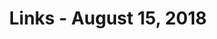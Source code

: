 ---
title: Links - August 15, 2018
layout: links
category: links
articles:
  - title: Monetary Policy as a Jobs Guarantee
    author: Joshua R. Hendrickson
    source: Mercatus Center, George Mason University
    url: https://www.mercatus.org/system/files/hendrickson_-_policy_brief_-_monetary_policy_as_a_jobs_guarantee_-_v1.pdf
    note: This brief explaining and expanding on some of David Glasner's and Earl Thompson's ideas on a labor standard is fascinating. If you're interested in how money and central banking work, you should take a look. Hendrickson argues that instead of having the Fed aim for stable prices and full employment by managing interest rates tied to fiat, we build a set of policies that mix the ideas of the gold standard and the job guarantee that has gained some popularity recently. Essentially, instead of having the dollar trade for a fixed quantity of gold, the Fed would define the dollar as a fixed quantity of labor. This would tie the price level to changes in the real market, outsource monetary policy to the market, and provide the equivalent of a job guarantee to the citizenry. Obviously there are problems with this, such as fungibility (ie, not all hours of labor are equal) but this can be solved with some kind of indexing solution. I'm intrigued, so if you have anything else to read on this topic, I'd love to hear about it.
    tags:
        - Economics
        - Money
        - Labor
  - title: Who do you trust?
    author: Jon Evans
    source: TechCrunch
    url: https://techcrunch.com/2018/08/05/who-do-you-trust/
    note: When so much of our lives is mediated by giant corporations like Apple, Amazon, and Google, how do we deal with our data? Sure, it is behind a password in the cloud, but someone at whichever storage provider you pick has the keys to some of your data, and most if not all your metadata. This is one of the reasons I like working at Apple - I believe in our commitment to privacy, even if it is just a ploy for market differentiation. Ultimately, this means that I trust Apple, and that the engineers who work on these products are doing the right thing. I could also trust Satoshi, or Vitalik, or [Linus' Law](https://en.wikipedia.org/wiki/Linus%27s_Law) but ultimately, I have to trust someone, and hope that they've done their homework.
    tags:
        - Trust
        - Cryptocurrencies
        - Technology
  - title: The Stock Market Is Shrinking. That's a Problem for Everyone.
    author: Jeff Sommer
    source: The New York Times
    url: https://www.nytimes.com/2018/08/04/business/shrinking-stock-market.html
    note: This is a topic I've discussed before here, but it's nice to have some data to back up the story.
    tags:
        - Economics
        - Finance
        - Market
  - title: Growing up Jobs
    author: Lisa Brennan-Jobs
    source: Vanity Fair
    url: https://www.vanityfair.com/news/2018/08/lisa-brennan-jobs-small-fry-steve-jobs-daughter
    note: People idolize Steve Jobs, and at Apple he is still brought up often. I read this article around the same time that I was reading DFW's _Joseph Frank's Dostoevsky_, where he wrote that _"to make someone an icon is to make him an abstraction, and abstractions are incapable of vital communication with living people."_ Writing this must have been really tough for Brennan-Jobs, knowing how public it'd be. It is good to remember Jobs' (very) flawed human side.
    tags:
        - Apple
  - title: As Google Maps Renames Neighborhoods, Residents Fume
    author: Jack Nicas
    source: The New York Times
    note: I've talked about this before, too. Google is pushing SoMa as "The East Cut" on their maps now. I literally spend half my waking hours in this neighborhood and the only times I've heard it in conversation were either (a) people making fun of Google, or (b) referring to the uniforms that cleanup crews wear, emblazoned with "The East Cut," which ends up leading to (a). There is a very Orwellian aspect to this story, and to how the digital world can reshape the physical world.
    url: https://www.nytimes.com/2018/08/02/technology/google-maps-neighborhood-names.html
    tags:
        - Urban
        - Google
        - Technology
        - San Francisco
  - title: San Francisco, You'll Miss Your Tech Bros If They Flee
    author: Noah Smith
    source: Bloomberg
    url: https://www.bloomberg.com/view/articles/2018-08-01/harassing-the-tech-industry-could-backfire-on-san-francisco
    note: I'm biased, so not much to say here, other than my full agreement with Noah. This broken city would just finish breaking if the tech industry collapsed.
    tags:
        - Urban
        - Google
        - Technology
        - San Francisco
  - title: How Econ Numbers Can Lead You (and Me) Astray
    author: Noah Smith
    source: Bloomberg
    url: https://www.bloomberg.com/view/articles/2018-08-06/how-economics-numbers-can-lead-you-and-me-astray
    note: Another one by Noah. It is very unusual for pundits to go back and revise their commentary, and to retract the data they've used to back up their claims. This one deserves applause.
    tags:
        - Economics
        - Politics
  - title: History of the Naturalization of Kurt Gödel (1971)
    author: Oskar Morgenstern
    url: https://drive.google.com/file/d/0B9_mR_M2zOc4Y2VhNzZkMDQtMDdlNC00YWQ0LWJlYzQtMzAxZjAxMGYxNzM5/view
    note: An amazing intimate story involving Morgenstern, Einstein, and of course Gödel, on his naturalization to become a US citizen in 1947. I won't spoil it.
    tags:
        - Nationalism
        - Mathematics
  - title: How I gained commit access to Homebrew in 30 minutes
    author: Eric Holmes
    source: Medium
    url: https://medium.com/@vesirin/how-i-gained-commit-access-to-homebrew-in-30-minutes-2ae314df03ab
    note: One of the most fundamental tools for modern software development had a major security hole, and as usual the issue was a human one, not a technical one.
    tags:
        - Programming
        - Security
  - title: Sanctimonious Econ Critics
    author: Robin Hanson
    source: Overcoming Bias
    url: http://www.overcomingbias.com/2018/08/sanctimonious-econ-critics.html
    note: A critique of Morty Shapiro and Gary Saul Morson's book on the intersection of economics and the humanities. I took their joint class at Northwestern a few years ago, and also thought it was lacking. The reading list was wonderful. It exposed me to many ideas/authors I did not know about, but their debates were disappointing. I hear a lot more Morson than Morty coming through in Hanson's arguments. Maybe some day I'll read their book.
    tags:
        - Economics
        - Education
  - title: Selling
    author: Fred Wilson
    source: AVC
    url: https://avc.com/2018/08/selling-2/
    note: The strategy described here makes a lot more sense when talking about high risk assets like venture and crypto, and like most of these rules of thumb it must be suboptimal, but I've been thinking about taking this approach for future investments. Dividing assets in three separate chunks to diversify away risk, and still remain exposed to the original theses, seems like a good idea.
    tags:
        - Economics
        - Venture capital
        - Finance
  - title: A Generation Grows Up in China Without Google, Facebook or Twitter
    author: Li Yuan
    source: The New York Times
    url: https://www.nytimes.com/2018/08/06/technology/china-generation-blocked-internet.html
    note: I wonder if Chinese newspapers write about the generation of Americans growing up without WeChat and Baidu. Probably not. Cultural relativism is a recurring theme in my life, and this is one of the most glaring examples I've seen recently.
    tags:
        - China
        - Technology
  - title: "STARKs, Part I: Proofs with Polynomials"
    url: https://vitalik.ca/general/2017/11/09/starks_part_1.html
    author: Vitalik Buterin
    note: The kinds of things that mathematics allow us to do are pretty insane. I spent a few hours trying to wrap my head around the ideas that Vitalik explains in this series, but a lot of it went over my head. Made me want to go back and learn higher level math.
    tags:
        - Cryptocurrencies
        - Mathematics
  - title: Voice Assistants Still Can't Understand Bilingual Users
    author: Ximena N. Larkin
    source: New York Magazine
    url: http://nymag.com/selectall/2018/08/why-are-google-siri-and-alexa-so-bad-at-understanding-bilingual-accents-voice-assistants.html
    note: This piece complains that Siri, Alexa, and the rest of the AI assistant pack can't handle multiple languages. I fundamentally disagree with some of Larkin's points. It's a problem I experience often myself as a native Spanish speaker trying to communicate with these _standard written english_ bots, so I totally understand where she's coming from. However, not even addressing the speech to text part (which is what's really broken with the accents), there just aren't as many NLP tools/corpora/tagged datasets in other languages as there are in English. This is in part a historical/path dependence problem, and in part just economics. Can't go much deeper than that, sadly.
    tags:
        - Programming
        - Artificial intelligence
  - title: "Google's censored Chinese search engine: a catalogue of ethical violations?"
    author: Catherine Flick
    source: The Conversation
    url: https://theconversation.com/googles-censored-chinese-search-engine-a-catalogue-of-ethical-violations-101046
    note: Another one I probably can't say much about. I am worried about the progress of technology and where this kind of censorship might take us, though.
    tags:
        - China
        - Search
        - Economics
        - Technology
  - title: Americans Own Less Stuff, and That’s Reason to Be Nervous
    source: Bloomberg View
    url: https://www.bloomberg.com/view/articles/2018-08-12/american-ownership-society-is-changing-thanks-to-technology
    author: Tyler Cowen
    note: "Our views about ownership, and how radically they have changed in the last 15-20 years is a topic I've been reading a lot about recently. Cowen describes a symptom, and says it should cause us worry. His explanation of why this is a problem is flawed though. As a HN commenter mentions: _\"The problem isn't that we own less stuff, it's that the ownership is replaced by a dependency on a handful of corporations which we have no ability to influence or appeal to. The substitution of individual ownership for a communal one in which individuals retain a stake - a real community, or at a larger scale, a democracy - is not inherently bad. The problem with our recent trend is that we aren't getting communal ownership in return; we're getting nothing but convenience. [...] You're renting from a centralized company which outsources the generation of actual value to others, and pays them as little as possible. You aren't shifting your dependence from yourself to a community, but from yourself to a company that wants nothing more than to make money.\"_ A book I read earlier this year, Doctorow's [Information Doesn't Want to Be Free](https://en.wikipedia.org/wiki/Information_Doesn%27t_Want_to_Be_Free), discusses this topic in depth, and I'm hoping to write more about it in the future."
    tags:
        - Economics
        - Culture
  - title: "The Basics of Growth - User Acquisition"
    source: Andreessen Horowitz (Podcast)
    url: https://a16z.com/2018/08/08/growth-user-acquisition/
    author: Andrew Chen, Jeff Jordan, and Sonal Chokshi
    note: "A really good refresher on metrics and growth. They don't say much new, but give a great overview. Don't miss [part two on engagement and retention](https://a16z.com/2018/08/09/growth-engagement-retention/). Listening to these made me wish I worked on a product where the metrics tracked translated to dollars."
    tags:
        - Growth
        - Marketing
        - Startups
        - Podcast
  - title: "Frank Dikotter on Mao's Great Famine"
    source: EconTalk (Podcast)
    url: http://www.econtalk.org/frank-dikotter-on-maos-great-famine/
    note: Most people don't know much about the millions of people who died in China during Mao's era of collectivization. In this conversation, Dikotter explains some of its history, and explains the many ways in which its policies failed. It reminded me a lot of reading Seeing Like a State, and made me wonder about the relative success of [the kibbutz](https://en.wikipedia.org/wiki/Kibbutz), the analogous Israeli collective farm. I did a bit of research, and probably will not only add Dikotter's book to my to-do list, but also [this one](https://www.amazon.com/gp/product/0691177538) on the Israeli experiment. The problem with listening to EconTalk is that it makes me want to understand the world more, and I can only do that by reading more. Guess that's a good kind of problem to have.
    tags:
        - Economics
        - Podcast
        - China
  - title: The Postal Illuminati
    source: Planet Money (Podcast)
    note: It's odd when ideas that sound like conspiracy theories are actually true. Turns out that there is a transnational scheme to subsidize the last-mile shipping of stuff that has moved across borders. This contributes to the skewed cost distribution of last-mile delivery, and affects local businesses where transportation cost represents a significant portion of the price of an item. This seems like a pretty messed up set of incentives waiting to explode in our faces.
    url: https://www.npr.org/templates/transcript/transcript.php?storyId=634732388
    tags:
        - Economics
        - Podcast
---